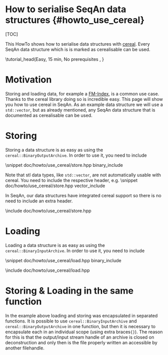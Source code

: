 # How to serialise SeqAn data structures {#howto_use_cereal}

[TOC]

This HowTo shows how to serialise data structures with [cereal](https://uscilab.github.io/cereal/). Every SeqAn data
structure which is is marked as cerealisable can be used.

\tutorial_head{Easy, 15 min, No prerequisites , }

# Motivation

Storing and loading data, for example a [FM-Index](https://en.wikipedia.org/wiki/FM-index), is a common use case. Thanks
 to the cereal library doing so is incredible easy.  This page will show you how to use cereal in SeqAn. As an example
data structure we will use a `std::vector`, but as already mentioned, any SeqAn data structure that is documented
as cerealisable can be used.

# Storing

Storing a data structure is as easy as using the `cereal::BinaryOutputArchive`.
In order to use it, you need to include

\snippet doc/howto/use_cereal/store.hpp binary_include

Note that stl data types, like `std::vector`, are not automatically usable with cereal. You need to include the
respective header, e.g.
\snippet doc/howto/use_cereal/store.hpp vector_include

In SeqAn, our data structures have integrated cereal support so there is no need to include an extra header.

\include doc/howto/use_cereal/store.hpp

# Loading

Loading a data structure is as easy as using the `cereal::BinaryInputArchive`.
In order to use it, you need to include

\snippet doc/howto/use_cereal/load.hpp binary_include


\include doc/howto/use_cereal/load.hpp

# Storing & Loading in the same function

In the example above loading and storing was encapsulated in separated functions. It is possible to use
`cereal::BinaryInputArchive` and `cereal::BinaryOutputArchive` in one function, but then it is necessary to encapsulate
each in an individual scope (using extra braces`{}`). The reason for this is that the output/input stream handle of an
archive is closed on deconstruction and only then is the file properly written an accessible by another filehandle.
